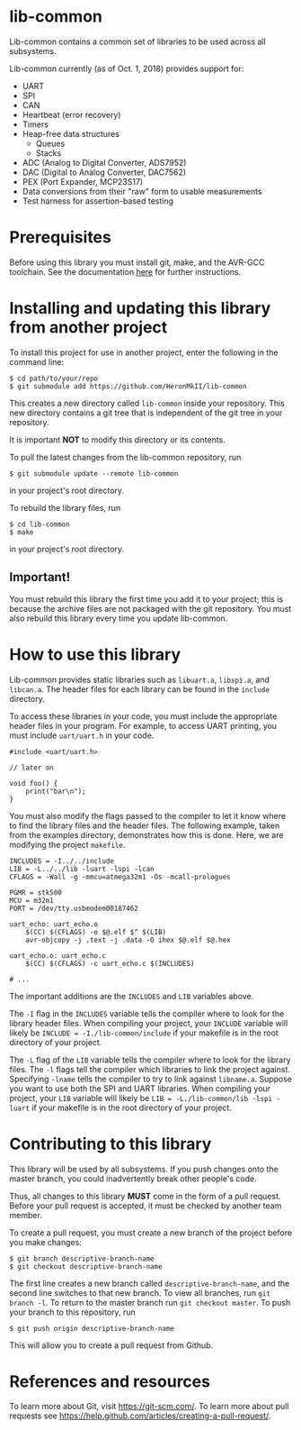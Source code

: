 # lib-common

Lib-common contains a common set of libraries to be used across all subsystems.

Lib-common currently (as of Oct. 1, 2018) provides support for:

* UART
* SPI
* CAN
* Heartbeat (error recovery)
* Timers
* Heap-free data structures
    * Queues
    * Stacks
* ADC (Analog to Digital Converter, ADS7952)
* DAC (Digital to Analog Converter, DAC7562)
* PEX (Port Expander, MCP23S17)
* Data conversions from their "raw" form to usable measurements
* Test harness for assertion-based testing

# Prerequisites

Before using this library you must install git, make, and the AVR-GCC
toolchain. See the documentation
[here](https://utat-ss.readthedocs.io/en/master/getting-started/install.html) for further
instructions.

# Installing and updating this library from another project

To install this project for use in another project, enter the following in the
command line:

```
$ cd path/to/your/repo
$ git submodule add https://github.com/HeronMkII/lib-common
```

This creates a new directory called `lib-common` inside your repository.  This
new directory contains a git tree that is independent of the git tree in your
repository.

It is important **NOT** to modify this directory or its contents.

To pull the latest changes from the lib-common repository, run
```
$ git submodule update --remote lib-common
```
in your project's root directory.

To rebuild the library files, run
```
$ cd lib-common
$ make
```
in your project's root directory.

## Important!

You must rebuild this library the first time you add it to your project; this
is because the archive files are not packaged with the git repository. You
must also rebuild this library every time you update lib-common.

# How to use this library

Lib-common provides static libraries such as `libuart.a`, `libspi.a`, and
`libcan.a`. The header files for each library can be found in the `include`
directory.

To access these libraries in your code, you must include the appropriate header
files in your program. For example, to access UART printing, you must include
`uart/uart.h` in your code.

```
#include <uart/uart.h>

// later on

void foo() {
    print("bar\n");
}
```

You must also modify the flags passed to the compiler to let it know where
to find the library files and the header files. The following example, taken
from the examples directory, demonstrates how this is done. Here, we are
modifying the project `makefile`.

```
INCLUDES = -I../../include
LIB = -L../../lib -luart -lspi -lcan
CFLAGS = -Wall -g -mmcu=atmega32m1 -Os -mcall-prologues

PGMR = stk500
MCU = m32m1
PORT = /dev/tty.usbmodem00187462

uart_echo: uart_echo.o
	$(CC) $(CFLAGS) -o $@.elf $^ $(LIB)
	avr-objcopy -j .text -j .data -O ihex $@.elf $@.hex

uart_echo.o: uart_echo.c
	$(CC) $(CFLAGS) -c uart_echo.c $(INCLUDES)

# ...
```

The important additions are the `INCLUDES` and `LIB` variables above.

The `-I` flag in the `INCLUDES` variable tells the compiler where to look for
the library header files. When compiling your project, your `INCLUDE` variable
will likely be `INCLUDE = -I./lib-common/include` if your makefile is in the
root directory of your project.

The `-L` flag of the `LIB` variable tells the compiler where to look for the
library files. The `-l` flags tell the compiler which libraries to link the
project against. Specifying `-lname` tells the compiler to try to link against
`libname.a`. Suppose you want to use both the SPI and UART libraries.  When
compiling your project, your `LIB` variable will likely be `LIB =
-L./lib-common/lib -lspi -luart` if your makefile is in the root directory of
your project.

# Contributing to this library

This library will be used by all subsystems. If you push changes onto the
master branch, you could inadvertently break other people's code.

Thus, all changes to this library **MUST** come in the form of a pull request.
Before your pull request is accepted, it must be checked by another team member.

To create a pull request, you must create a new branch of the project before
you make changes:

```
$ git branch descriptive-branch-name
$ git checkout descriptive-branch-name
```

The first line creates a new branch called `descriptive-branch-name`, and the
second line switches to that new branch. To view all branches, run `git branch
-l`. To return to the master branch run `git checkout master`. To push your
branch to this repository, run

```
$ git push origin descriptive-branch-name
```

This will allow you to create a pull request from Github.

# References and resources

To learn more about Git, visit https://git-scm.com/. To learn more about
pull requests see https://help.github.com/articles/creating-a-pull-request/.
